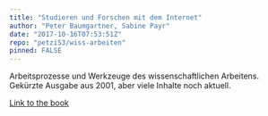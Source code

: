 ```yaml
---
title: "Studieren und Forschen mit dem Internet"
author: "Peter Baumgartner, Sabine Payr"
date: "2017-10-16T07:53:51Z"
repo: "petzi53/wiss-arbeiten"
pinned: FALSE
---
```


Arbeitsprozesse und Werkzeuge des wissenschaftlichen Arbeitens. Gekürzte Ausgabe aus 2001, aber viele Inhalte noch aktuell.

[Link to the book](https://bookdown.org/pbaumgartner/wiss-arbeiten/)

